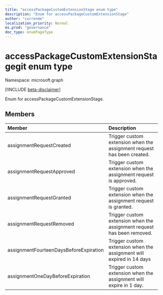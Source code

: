```yaml
---
title: "accessPackageCustomExtensionStage enum type"
description: "Enum for accessPackageCustomExtensionStage"
author: "currenme"
localization_priority: Normal
ms.prod: "governance"
doc_type: enumPageType
---
```


# accessPackageCustomExtensionStagegit enum type

Namespace: microsoft.graph

[!INCLUDE [beta-disclaimer](../../includes/beta-disclaimer.md)]

Enum for accessPackageCustomExtensionStage.

## Members
|Member|Description|
|:---|:---|
|assignmentRequestCreated|Trigger custom extension when the assignment request has been created.| 
|assignmentRequestApproved|Trigger custom extension when the assignment request is approved.|
|assignmentRequestGranted|Trigger custom extension when the assignment request is granted.|
|assignmentRequestRemoved|Trigger custom extension when the assignment request has been removed.|
|assignmentFourteenDaysBeforeExpiration|Trigger custom extension when the assignment will expired in 14 days| 
|assignmentOneDayBeforeExpiration|Trigger custom extension when the assignment will expire in 1 day.| 
